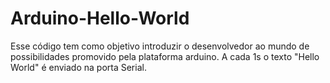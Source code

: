 # Arduino-Hello-World
Esse código tem como objetivo introduzir o desenvolvedor ao mundo de possibilidades promovido pela plataforma arduino.
A cada 1s o texto "Hello World" é enviado na porta Serial.
